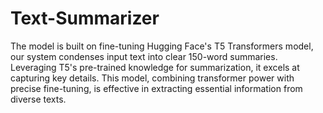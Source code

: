 # Text-Summarizer
The model is built on fine-tuning Hugging Face's T5 Transformers model, our system condenses input text into clear 150-word summaries. Leveraging T5's pre-trained knowledge for summarization, it excels at capturing key details. This model, combining transformer power with precise fine-tuning, is effective in extracting essential information from diverse texts.
